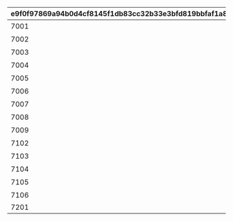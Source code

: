 |e9f0f97869a94b0d4cf8145f1db83cc32b33e3bfd819bbfaf1a894d5c05e9f0e|2b0f277be3c35499ee7afc29abda4cb6af3989fa747eddd046e1ef6262d7b892|ccaa0773e59146369822d826355d5ebc7e4e921e35683b503a4214bcfe88669c|bf4bb098154adb69c1fd970fd28d9c5cf12b6ba92c5c2ddc071acc65bb1e7832|bc5b69f01bb55c900a717ffa050985f6d970bf5237ee5d0084b659f73c248054|60b2e374bc8edfa9c56262b77db861c2d43cbbdfbe03e0ebba7f6b47f803b939|4a6cef8c50f39208cc957b0a293d50ec6a728d1b59b0e3e84ec08f9879f01d20|7b8a8fc3b7723069c4bd92258088d80b5c7c5afc2d34a11c9e5ad652262f4e69|18f484349e8974b90d2ecbc0ed42d65592347a20985261bd40fbf9c3db3fe656|a6e262f43bccfd35f250d8ce76c6e8cd10a4f191f7fe0b80490cba52f533d439|
| --- | --- | --- | --- | --- | --- | --- | --- | --- | --- |
|7001|10062|10062103|0|1|0|0|0|0|ウヅキとリンのメモリー|
|7002|10062|10062107|0|2|0|0|0|0|ニュージェネレーションズのメモリー|
|7003|10062|10062107|0|4|0|0|0|0|ウヅキとミオのメモリー|
|7004|10062|10062111|0|6|0|0|0|0|美食殿のメモリー|
|7005|10062|10062111|0|7|0|0|0|0|リンとミオのメモリー|
|7006|10062|10062111|0|8|0|0|0|0|ニュージェネレーションズのメモリー|
|7007|10062|10062115|0|9|0|0|0|0|ニュージェネレーションズと美食殿のメモリー|
|7008|10062|10062115|0|10|0|0|0|0|美食殿のメモリー|
|7009|10063|10063111|0|14|0|0|0|0|ニュージェネレーションズと美食殿のメモリー|
|7102|10062|10062107|0|3|0|0|0|0|ニュージェネレーションズのメモリー|
|7103|10062|10062107|0|5|0|0|0|0|美食殿のメモリー|
|7104|10062|10062115|0|11|0|0|0|0|ニュージェネレーションズと美食殿のメモリー|
|7105|10063|10063111|0|12|0|0|0|0|ニュージェネレーションズと美食殿のメモリー|
|7106|10063|10063111|0|13|0|0|0|0|ニュージェネレーションズと美食殿のメモリー|
|7201|10062|10062103|0|15|1|7|2405|1||
